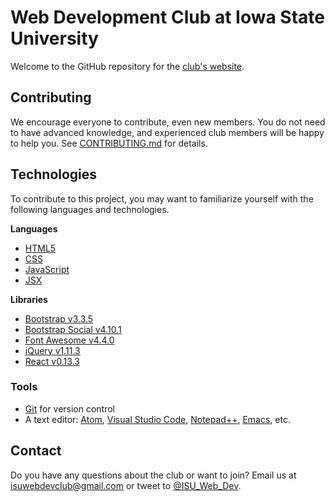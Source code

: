 # Web Development Club at Iowa State University

Welcome to the GitHub repository for the [club's website](http://webdev.stuorg.iastate.edu).

## Contributing

We encourage everyone to contribute, even new members. You do not need to have advanced knowledge, and experienced club members will be happy to help you. See [CONTRIBUTING.md](https://github.com/ISU-WebDevClub/club-website/blob/master/CONTRIBUTING.md) for details.

## Technologies

To contribute to this project, you may want to familiarize yourself with the following languages and technologies.

**Languages**

- [HTML5](https://developer.mozilla.org/en-US/docs/Web/HTML)
- [CSS](https://developer.mozilla.org/en-US/docs/Web/CSS)
- [JavaScript](https://developer.mozilla.org/en-US/docs/Web/JavaScript)
- [JSX](https://reactjs.org/docs/jsx-in-depth.html)

**Libraries**

- [Bootstrap v3.3.5](https://getbootstrap.com/docs/3.3/)
- [Bootstrap Social v4.10.1](http://lipis.github.io/bootstrap-social/)
- [Font Awesome v4.4.0](https://fontawesome.com/v4.7.0/)
- [jQuery v1.11.3](https://jquery.com/)
- [React v0.13.3](https://reactjs.org/tutorial/tutorial.html)

### Tools

- [Git](https://try.github.io/) for version control
- A text editor: [Atom](https://atom.io/), [Visual Studio Code](https://github.com/Microsoft/vscode), [Notepad++](https://notepad-plus-plus.org/), [Emacs](https://www.gnu.org/software/emacs/), etc.

## Contact

Do you have any questions about the club or want to join? Email us at isuwebdevclub@gmail.com or tweet to [@ISU_Web_Dev](https://twitter.com/ISU_Web_Dev).
